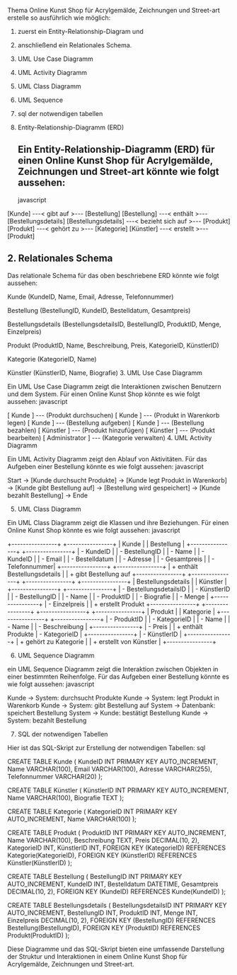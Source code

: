 Thema Online Kunst Shop für Acrylgemälde, Zeichnungen und Street-art
erstelle so ausführlich wie möglich:

1. zuerst ein Entity-Relationship-Diagram und
2. anschließend ein Relationales Schema.
3. UML Use Case Diagramm
4. UML Activity Diagramm
5. UML Class Diagramm
6. UML Sequence
7. sql der notwendigen tabellen
8. Entity-Relationship-Diagramm (ERD)

    ## Ein Entity-Relationship-Diagramm (ERD) für einen Online Kunst Shop für Acrylgemälde, Zeichnungen und Street-art könnte wie folgt aussehen:

    javascript

[Kunde] ---< gibt auf >--- [Bestellung]
[Bestellung] ---< enthält >--- [Bestellungsdetails]
[Bestellungsdetails] ---< bezieht sich auf >--- [Produkt]
[Produkt] ---< gehört zu >--- [Kategorie]
[Künstler] ---< erstellt >--- [Produkt]

## 2. Relationales Schema

Das relationale Schema für das oben beschriebene ERD könnte wie folgt aussehen:

Kunde (KundeID, Name, Email, Adresse, Telefonnummer)

Bestellung (BestellungID, KundeID, Bestelldatum, Gesamtpreis)

Bestellungsdetails (BestellungsdetailsID, BestellungID, ProduktID, Menge, Einzelpreis)

Produkt (ProduktID, Name, Beschreibung, Preis, KategorieID, KünstlerID)

Kategorie (KategorieID, Name)

Künstler (KünstlerID, Name, Biografie) 3. UML Use Case Diagramm

Ein UML Use Case Diagramm zeigt die Interaktionen zwischen Benutzern und dem System. Für einen Online Kunst Shop könnte es wie folgt aussehen:
javascript

[ Kunde ] --- (Produkt durchsuchen)
[ Kunde ] --- (Produkt in Warenkorb legen)
[ Kunde ] --- (Bestellung aufgeben)
[ Kunde ] --- (Bestellung bezahlen)
[ Künstler ] --- (Produkt hinzufügen)
[ Künstler ] --- (Produkt bearbeiten)
[ Administrator ] --- (Kategorie verwalten) 4. UML Activity Diagramm

Ein UML Activity Diagramm zeigt den Ablauf von Aktivitäten. Für das Aufgeben einer Bestellung könnte es wie folgt aussehen:
javascript

Start -> [Kunde durchsucht Produkte] -> [Kunde legt Produkt in Warenkorb] -> [Kunde gibt Bestellung auf] -> [Bestellung wird gespeichert] -> [Kunde bezahlt Bestellung] -> Ende

5. UML Class Diagramm

Ein UML Class Diagramm zeigt die Klassen und ihre Beziehungen. Für einen Online Kunst Shop könnte es wie folgt aussehen:
javascript

+----------------+ +----------------+
| Kunde | | Bestellung |
+----------------+ +----------------+
| - KundeID | | - BestellungID |
| - Name | | - KundeID |
| - Email | | - Bestelldatum |
| - Adresse | | - Gesamtpreis |
| - Telefonnummer| +----------------+
+----------------+ | + enthält Bestellungsdetails |
| + gibt Bestellung auf +----------------+
+----------------+
+----------------+
+----------------+ | Bestellungsdetails |
| Künstler | +----------------+
+----------------+ | - BestellungsdetailsID |
| - KünstlerID | | - BestellungID |
| - Name | | - ProduktID |
| - Biografie | | - Menge |
+----------------+ | - Einzelpreis |
| + erstellt Produkt +----------------+
+----------------+
+----------------+
+----------------+ | Produkt |
| Kategorie | +----------------+
+----------------+ | - ProduktID |
| - KategorieID | | - Name |
| - Name | | - Beschreibung |
+----------------+ | - Preis |
| + enthält Produkte | - KategorieID |
+----------------+ | - KünstlerID |
+----------------+
| + gehört zu Kategorie |
| + erstellt von Künstler |
+----------------+

6. UML Sequence Diagramm

ein UML Sequence Diagramm zeigt die Interaktion zwischen Objekten in einer bestimmten Reihenfolge. Für das Aufgeben einer Bestellung könnte es wie folgt aussehen:
javascript

Kunde -> System: durchsucht Produkte
Kunde -> System: legt Produkt in Warenkorb
Kunde -> System: gibt Bestellung auf
System -> Datenbank: speichert Bestellung
System -> Kunde: bestätigt Bestellung
Kunde -> System: bezahlt Bestellung

7. SQL der notwendigen Tabellen

Hier ist das SQL-Skript zur Erstellung der notwendigen Tabellen:
sql

CREATE TABLE Kunde (
KundeID INT PRIMARY KEY AUTO_INCREMENT,
Name VARCHAR(100),
Email VARCHAR(100),
Adresse VARCHAR(255),
Telefonnummer VARCHAR(20)
);

CREATE TABLE Künstler (
KünstlerID INT PRIMARY KEY AUTO_INCREMENT,
Name VARCHAR(100),
Biografie TEXT
);

CREATE TABLE Kategorie (
KategorieID INT PRIMARY KEY AUTO_INCREMENT,
Name VARCHAR(100)
);

CREATE TABLE Produkt (
ProduktID INT PRIMARY KEY AUTO_INCREMENT,
Name VARCHAR(100),
Beschreibung TEXT,
Preis DECIMAL(10, 2),
KategorieID INT,
KünstlerID INT,
FOREIGN KEY (KategorieID) REFERENCES Kategorie(KategorieID),
FOREIGN KEY (KünstlerID) REFERENCES Künstler(KünstlerID)
);

CREATE TABLE Bestellung (
BestellungID INT PRIMARY KEY AUTO_INCREMENT,
KundeID INT,
Bestelldatum DATETIME,
Gesamtpreis DECIMAL(10, 2),
FOREIGN KEY (KundeID) REFERENCES Kunde(KundeID)
);

CREATE TABLE Bestellungsdetails (
BestellungsdetailsID INT PRIMARY KEY AUTO_INCREMENT,
BestellungID INT,
ProduktID INT,
Menge INT,
Einzelpreis DECIMAL(10, 2),
FOREIGN KEY (BestellungID) REFERENCES Bestellung(BestellungID),
FOREIGN KEY (ProduktID) REFERENCES Produkt(ProduktID)
);

Diese Diagramme und das SQL-Skript bieten eine umfassende Darstellung der Struktur und Interaktionen in einem Online Kunst Shop für Acrylgemälde, Zeichnungen und Street-art.

